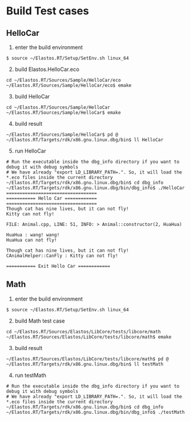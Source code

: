 # Build Test cases

## HelloCar

1. enter the build environment
```
$ source ~/Elastos.RT/Setup/SetEnv.sh linux_64
```

2. build Elastos.HelloCar.eco
```
cd ~/Elastos.RT/Sources/Sample/HelloCar/eco
~/Elastos.RT/Sources/Sample/HelloCar/eco$ emake
```

3. build HelloCar
```
cd ~/Elastos.RT/Sources/Sample/HelloCar
~/Elastos.RT/Sources/Sample/HelloCar$ emake
```

4. build result
```
~/Elastos.RT/Sources/Sample/HelloCar$ pd @
~/Elastos.RT/Targets/rdk/x86.gnu.linux.dbg/bin$ ll HelloCar
```

5. run HelloCar
```
# Run the executable inside the dbg_info directory if you want to debug it with debug symbols
# We have already "export LD_LIBRARY_PATH=.". So, it will load the *.eco files inside the current directory
~/Elastos.RT/Targets/rdk/x86.gnu.linux.dbg/bin$ cd dbg_info
~/Elastos.RT/Targets/rdk/x86.gnu.linux.dbg/bin/dbg_info$ ./HelloCar
==================================
=========== Hello Car ============
==================================
Though cat has nine lives, but it can not fly!
Kitty can not fly!

FILE: Animal.cpp, LINE: 51, INFO: > Animal::constructor(2, HuaHua)

HuaHua : wang! wang!
HuaHua can not fly!

Though cat has nine lives, but it can not fly!
CAnimalHelper::CanFly : Kitty can not fly!

=========== Exit Hello Car ============
```

## Math

1. enter the build environment
```
$ source ~/Elastos.RT/Setup/SetEnv.sh linux_64
```

2. build Math test case
```
cd ~/Elastos.RT/Sources/Elastos/LibCore/tests/libcore/math
~/Elastos.RT/Sources/Elastos/LibCore/tests/libcore/math$ emake
```

3. build result
```
~/Elastos.RT/Sources/Elastos/LibCore/tests/libcore/math$ pd @
~/Elastos.RT/Targets/rdk/x86.gnu.linux.dbg/bin$ ll testMath
```

4. run testMath
```
# Run the executable inside the dbg_info directory if you want to debug it with debug symbols
# We have already "export LD_LIBRARY_PATH=.". So, it will load the *.eco files inside the current directory
~/Elastos.RT/Targets/rdk/x86.gnu.linux.dbg/bin$ cd dbg_info
~/Elastos.RT/Targets/rdk/x86.gnu.linux.dbg/bin/dbg_info$ ./testMath
```

